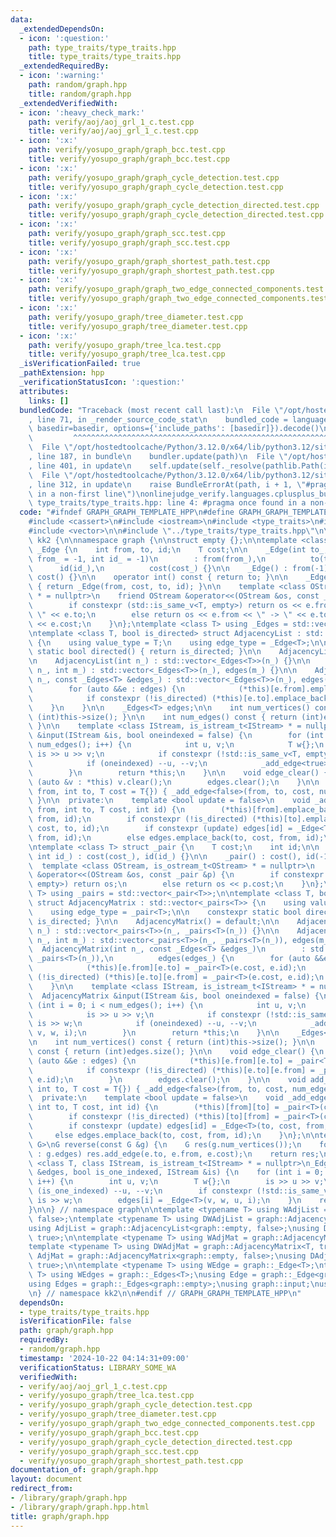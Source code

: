 ```yaml
---
data:
  _extendedDependsOn:
  - icon: ':question:'
    path: type_traits/type_traits.hpp
    title: type_traits/type_traits.hpp
  _extendedRequiredBy:
  - icon: ':warning:'
    path: random/graph.hpp
    title: random/graph.hpp
  _extendedVerifiedWith:
  - icon: ':heavy_check_mark:'
    path: verify/aoj/aoj_grl_1_c.test.cpp
    title: verify/aoj/aoj_grl_1_c.test.cpp
  - icon: ':x:'
    path: verify/yosupo_graph/graph_bcc.test.cpp
    title: verify/yosupo_graph/graph_bcc.test.cpp
  - icon: ':x:'
    path: verify/yosupo_graph/graph_cycle_detection.test.cpp
    title: verify/yosupo_graph/graph_cycle_detection.test.cpp
  - icon: ':x:'
    path: verify/yosupo_graph/graph_cycle_detection_directed.test.cpp
    title: verify/yosupo_graph/graph_cycle_detection_directed.test.cpp
  - icon: ':x:'
    path: verify/yosupo_graph/graph_scc.test.cpp
    title: verify/yosupo_graph/graph_scc.test.cpp
  - icon: ':x:'
    path: verify/yosupo_graph/graph_shortest_path.test.cpp
    title: verify/yosupo_graph/graph_shortest_path.test.cpp
  - icon: ':x:'
    path: verify/yosupo_graph/graph_two_edge_connected_components.test.cpp
    title: verify/yosupo_graph/graph_two_edge_connected_components.test.cpp
  - icon: ':x:'
    path: verify/yosupo_graph/tree_diameter.test.cpp
    title: verify/yosupo_graph/tree_diameter.test.cpp
  - icon: ':x:'
    path: verify/yosupo_graph/tree_lca.test.cpp
    title: verify/yosupo_graph/tree_lca.test.cpp
  _isVerificationFailed: true
  _pathExtension: hpp
  _verificationStatusIcon: ':question:'
  attributes:
    links: []
  bundledCode: "Traceback (most recent call last):\n  File \"/opt/hostedtoolcache/Python/3.12.0/x64/lib/python3.12/site-packages/onlinejudge_verify/documentation/build.py\"\
    , line 71, in _render_source_code_stat\n    bundled_code = language.bundle(stat.path,\
    \ basedir=basedir, options={'include_paths': [basedir]}).decode()\n          \
    \         ^^^^^^^^^^^^^^^^^^^^^^^^^^^^^^^^^^^^^^^^^^^^^^^^^^^^^^^^^^^^^^^^^^^^^^^^^^^^^^^^^\n\
    \  File \"/opt/hostedtoolcache/Python/3.12.0/x64/lib/python3.12/site-packages/onlinejudge_verify/languages/cplusplus.py\"\
    , line 187, in bundle\n    bundler.update(path)\n  File \"/opt/hostedtoolcache/Python/3.12.0/x64/lib/python3.12/site-packages/onlinejudge_verify/languages/cplusplus_bundle.py\"\
    , line 401, in update\n    self.update(self._resolve(pathlib.Path(included), included_from=path))\n\
    \  File \"/opt/hostedtoolcache/Python/3.12.0/x64/lib/python3.12/site-packages/onlinejudge_verify/languages/cplusplus_bundle.py\"\
    , line 312, in update\n    raise BundleErrorAt(path, i + 1, \"#pragma once found\
    \ in a non-first line\")\nonlinejudge_verify.languages.cplusplus_bundle.BundleErrorAt:\
    \ type_traits/type_traits.hpp: line 4: #pragma once found in a non-first line\n"
  code: "#ifndef GRAPH_GRAPH_TEMPLATE_HPP\n#define GRAPH_GRAPH_TEMPLATE_HPP 1\n\n\
    #include <cassert>\n#include <iostream>\n#include <type_traits>\n#include <utility>\n\
    #include <vector>\n\n#include \"../type_traits/type_traits.hpp\"\n\nnamespace\
    \ kk2 {\n\nnamespace graph {\n\nstruct empty {};\n\ntemplate <class T> struct\
    \ _Edge {\n    int from, to, id;\n    T cost;\n\n    _Edge(int to_, T cost_, int\
    \ from_ = -1, int id_ = -1)\n        : from(from_),\n          to(to_),\n    \
    \      id(id_),\n          cost(cost_) {}\n\n    _Edge() : from(-1), to(-1), id(-1),\
    \ cost() {}\n\n    operator int() const { return to; }\n\n    _Edge rev() const\
    \ { return _Edge(from, cost, to, id); }\n\n    template <class OStream, is_ostream_t<OStream>\
    \ * = nullptr>\n    friend OStream &operator<<(OStream &os, const _Edge &e) {\n\
    \        if constexpr (std::is_same_v<T, empty>) return os << e.from << \" ->\
    \ \" << e.to;\n        else return os << e.from << \" -> \" << e.to << \" : \"\
    \ << e.cost;\n    }\n};\ntemplate <class T> using _Edges = std::vector<_Edge<T>>;\n\
    \ntemplate <class T, bool is_directed> struct AdjacencyList : std::vector<_Edges<T>>\
    \ {\n    using value_type = T;\n    using edge_type = _Edge<T>;\n\n    constexpr\
    \ static bool directed() { return is_directed; }\n\n    AdjacencyList() = default;\n\
    \n    AdjacencyList(int n_) : std::vector<_Edges<T>>(n_) {}\n\n    AdjacencyList(int\
    \ n_, int m_) : std::vector<_Edges<T>>(n_), edges(m_) {}\n\n    AdjacencyList(int\
    \ n_, const _Edges<T> &edges_) : std::vector<_Edges<T>>(n_), edges(edges_) {\n\
    \        for (auto &&e : edges) {\n            (*this)[e.from].emplace_back(e);\n\
    \            if constexpr (!is_directed) (*this)[e.to].emplace_back(e);\n    \
    \    }\n    }\n\n    _Edges<T> edges;\n\n    int num_vertices() const { return\
    \ (int)this->size(); }\n\n    int num_edges() const { return (int)edges.size();\
    \ }\n\n    template <class IStream, is_istream_t<IStream> * = nullptr>\n    AdjacencyList\
    \ &input(IStream &is, bool oneindexed = false) {\n        for (int i = 0; i <\
    \ num_edges(); i++) {\n            int u, v;\n            T w{};\n           \
    \ is >> u >> v;\n            if constexpr (!std::is_same_v<T, empty>) is >> w;\n\
    \            if (oneindexed) --u, --v;\n            _add_edge<true>(u, v, w, i);\n\
    \        }\n        return *this;\n    }\n\n    void edge_clear() {\n        for\
    \ (auto &v : *this) v.clear();\n        edges.clear();\n    }\n\n    void add_edge(int\
    \ from, int to, T cost = T{}) { _add_edge<false>(from, to, cost, num_edges());\
    \ }\n\n  private:\n    template <bool update = false>\n    void _add_edge(int\
    \ from, int to, T cost, int id) {\n        (*this)[from].emplace_back(to, cost,\
    \ from, id);\n        if constexpr (!is_directed) (*this)[to].emplace_back(from,\
    \ cost, to, id);\n        if constexpr (update) edges[id] = _Edge<T>(to, cost,\
    \ from, id);\n        else edges.emplace_back(to, cost, from, id);\n    }\n};\n\
    \ntemplate <class T> struct _pair {\n    T cost;\n    int id;\n\n    _pair(T cost_,\
    \ int id_) : cost(cost_), id(id_) {}\n\n    _pair() : cost(), id(-1) {}\n\n  \
    \  template <class OStream, is_ostream_t<OStream> * = nullptr>\n    friend OStream\
    \ &operator<<(OStream &os, const _pair &p) {\n        if constexpr (std::is_same_v<T,\
    \ empty>) return os;\n        else return os << p.cost;\n    }\n};\ntemplate <class\
    \ T> using _pairs = std::vector<_pair<T>>;\n\ntemplate <class T, bool is_directed>\
    \ struct AdjacencyMatrix : std::vector<_pairs<T>> {\n    using value_type = T;\n\
    \    using edge_type = _pair<T>;\n\n    constexpr static bool directed() { return\
    \ is_directed; }\n\n    AdjacencyMatrix() = default;\n\n    AdjacencyMatrix(int\
    \ n_) : std::vector<_pairs<T>>(n_, _pairs<T>(n_)) {}\n\n    AdjacencyMatrix(int\
    \ n_, int m_) : std::vector<_pairs<T>>(n_, _pairs<T>(n_)), edges(m_) {}\n\n  \
    \  AdjacencyMatrix(int n_, const _Edges<T> &edges_)\n        : std::vector<_pairs<T>>(n_,\
    \ _pairs<T>(n_)),\n          edges(edges_) {\n        for (auto &&e : edges) {\n\
    \            (*this)[e.from][e.to] = _pair<T>(e.cost, e.id);\n            if constexpr\
    \ (!is_directed) (*this)[e.to][e.from] = _pair<T>(e.cost, e.id);\n        }\n\
    \    }\n\n    template <class IStream, is_istream_t<IStream> * = nullptr>\n  \
    \  AdjacencyMatrix &input(IStream &is, bool oneindexed = false) {\n        for\
    \ (int i = 0; i < num_edges(); i++) {\n            int u, v;\n            T w{};\n\
    \            is >> u >> v;\n            if constexpr (!std::is_same_v<T, empty>)\
    \ is >> w;\n            if (oneindexed) --u, --v;\n            _add_edge<true>(u,\
    \ v, w, i);\n        }\n        return *this;\n    }\n\n    _Edges<T> edges;\n\
    \n    int num_vertices() const { return (int)this->size(); }\n\n    int num_edges()\
    \ const { return (int)edges.size(); }\n\n    void edge_clear() {\n        for\
    \ (auto &&e : edges) {\n            (*this)[e.from][e.to] = _pair<T>(e.cost, e.id);\n\
    \            if constexpr (!is_directed) (*this)[e.to][e.from] = _pair<T>(e.cost,\
    \ e.id);\n        }\n        edges.clear();\n    }\n\n    void add_edge(int from,\
    \ int to, T cost = T{}) { _add_edge<false>(from, to, cost, num_edges()); }\n\n\
    \  private:\n    template <bool update = false>\n    void _add_edge(int from,\
    \ int to, T cost, int id) {\n        (*this)[from][to] = _pair<T>(cost, id);\n\
    \        if constexpr (!is_directed) (*this)[to][from] = _pair<T>(cost, id);\n\
    \        if constexpr (update) edges[id] = _Edge<T>(to, cost, from, id);\n   \
    \     else edges.emplace_back(to, cost, from, id);\n    }\n};\n\ntemplate <class\
    \ G>\nG reverse(const G &g) {\n    G res(g.num_vertices());\n    for (auto &&e\
    \ : g.edges) res.add_edge(e.to, e.from, e.cost);\n    return res;\n}\n\ntemplate\
    \ <class T, class IStream, is_istream_t<IStream> * = nullptr>\n_Edges<T> &input(_Edges<T>\
    \ &edges, bool is_one_indexed, IStream &is) {\n    for (int i = 0; i < (int)edges.size();\
    \ i++) {\n        int u, v;\n        T w{};\n        is >> u >> v;\n        if\
    \ (is_one_indexed) --u, --v;\n        if constexpr (!std::is_same_v<T, empty>)\
    \ is >> w;\n        edges[i] = _Edge<T>(v, w, u, i);\n    }\n    return edges;\n\
    }\n\n} // namespace graph\n\ntemplate <typename T> using WAdjList = graph::AdjacencyList<T,\
    \ false>;\ntemplate <typename T> using DWAdjList = graph::AdjacencyList<T, true>;\n\
    using AdjList = graph::AdjacencyList<graph::empty, false>;\nusing DAdjList = graph::AdjacencyList<graph::empty,\
    \ true>;\n\ntemplate <typename T> using WAdjMat = graph::AdjacencyMatrix<T, false>;\n\
    template <typename T> using DWAdjMat = graph::AdjacencyMatrix<T, true>;\nusing\
    \ AdjMat = graph::AdjacencyMatrix<graph::empty, false>;\nusing DAdjMat = graph::AdjacencyMatrix<graph::empty,\
    \ true>;\n\ntemplate <typename T> using WEdge = graph::_Edge<T>;\ntemplate <typename\
    \ T> using WEdges = graph::_Edges<T>;\nusing Edge = graph::_Edge<graph::empty>;\n\
    using Edges = graph::_Edges<graph::empty>;\nusing graph::input;\nusing graph::reverse;\n\
    \n} // namespace kk2\n\n#endif // GRAPH_GRAPH_TEMPLATE_HPP\n"
  dependsOn:
  - type_traits/type_traits.hpp
  isVerificationFile: false
  path: graph/graph.hpp
  requiredBy:
  - random/graph.hpp
  timestamp: '2024-10-22 04:14:31+09:00'
  verificationStatus: LIBRARY_SOME_WA
  verifiedWith:
  - verify/aoj/aoj_grl_1_c.test.cpp
  - verify/yosupo_graph/tree_lca.test.cpp
  - verify/yosupo_graph/graph_cycle_detection.test.cpp
  - verify/yosupo_graph/tree_diameter.test.cpp
  - verify/yosupo_graph/graph_two_edge_connected_components.test.cpp
  - verify/yosupo_graph/graph_bcc.test.cpp
  - verify/yosupo_graph/graph_cycle_detection_directed.test.cpp
  - verify/yosupo_graph/graph_scc.test.cpp
  - verify/yosupo_graph/graph_shortest_path.test.cpp
documentation_of: graph/graph.hpp
layout: document
redirect_from:
- /library/graph/graph.hpp
- /library/graph/graph.hpp.html
title: graph/graph.hpp
---
```

